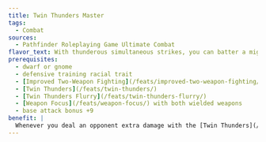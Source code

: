 ```yaml
---
title: Twin Thunders Master
tags:
  - Combat
sources:
  - Pathfinder Roleplaying Game Ultimate Combat
flavor_text: With thunderous simultaneous strikes, you can batter a mighty giant into submission.
prerequisites:
  - dwarf or gnome
  - defensive training racial trait
  - [Improved Two-Weapon Fighting](/feats/improved-two-weapon-fighting/) and [Two-Weapon Fighting](/feats/two-weapon-fighting/), or flurry of blows class feature
  - [Twin Thunders](/feats/twin-thunders/)
  - [Twin Thunders Flurry](/feats/twin-thunders-flurry/)
  - [Weapon Focus](/feats/weapon-focus/) with both wielded weapons
  - base attack bonus +9
benefit: |
  Whenever you deal an opponent extra damage with the [Twin Thunders](/feats/twin-thunders/) feat, that opponent is shaken for 1 round. You also force that opponent to succeed at a Fortitude saving throw (DC 10 + half your level + your Str modifier) or become staggered for 1 round. If you use this feat to render staggered an opponent that is already staggered, you daze that opponent instead. In a similar way, you can stun an opponent that is already dazed.
---
```


